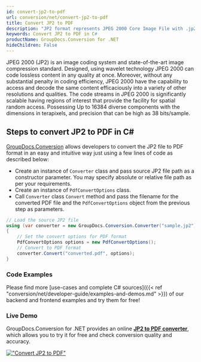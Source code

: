 ```yaml
---
id: convert-jp2-to-pdf
url: conversion/net/convert-jp2-to-pdf
title: Convert JP2 to PDF
description: "JP2 format represents JPEG 2000 Core Image File with .jp2 extension. Learn how to convert JP2 to PDF file programmatically in C# language using GroupDocs.Conversion for .NET library."
keywords: Convert JP2 to PDF in C#
productName: GroupDocs.Conversion for .NET
hideChildren: False
---
```


JPEG 2000 (JP2) is an image coding system and state-of-the-art image compression standard. Designed, using wavelet technology JPEG 2000 can code lossless content in any quality at once. Moreover, without any substantial penalty in coding efficiency, JPEG 2000  have the capability to access and decode the same content efficaciously into a variety of other resolutions and qualities. The code streams in JPEG 2000 is significantly scalable having regions of interest that provide the facility for spatial random access. Possessing Up to 16384 diverse components with the dimensions in terapixels, and precision that can be high as 38 bits/sample.

## Steps to convert JP2 to PDF in C#

[GroupDocs.Conversion](https://products.groupdocs.com/conversion/net) allows developers to convert the JP2 file to PDF format in an easy and intuitive way just using a few lines of code as described below:

* Create an instance of `Converter` class and pass source JP2 file path as a constructor parameter. You may specify absolute or relative file path as per your requirements. 
* Create an instance of `PdfConvertOptions` class.
* Call `Converter` class `Convert` method and pass the filename for the converted PDF file and the `PdfConvertOptions` object from the previous step as parameters.

```csharp
// Load the source JP2 file
using (var converter = new GroupDocs.Conversion.Converter("sample.jp2"))
{
    // Set the convert options for PDF format
    PdfConvertOptions options = new PdfConvertOptions();
    // Convert to PDF format
    converter.Convert("converted.pdf", options);
}
```

### Code Examples

Please find more [use-cases and complete C# sources]({{< ref "conversion/net/developer-guide/examples-and-demos.md" >}}) of our backend and frontend examples and try them for free!

### Live Demo

GroupDocs.Conversion for .NET provides an online [**JP2 to PDF converter**](https://products.groupdocs.app/conversion/jp2-to-pdf), which allows you to try it for free and check conversion quality and accuracy.

[!["Convert JP2 to PDF"](conversion/net/images/convert-jp2-to-pdf.png)](https://products.groupdocs.app/conversion/jp2-to-pdf)